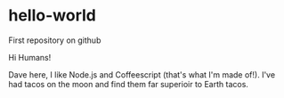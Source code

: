 # hello-world
First repository on github

Hi Humans!

Dave here, I like Node.js and Coffeescript (that's what I'm made of!).
I've had tacos on the moon and find them far superioir to Earth tacos.
